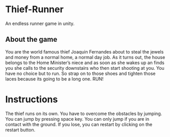 # Thief-Runner
An endless runner game in unity. 

## About the game
You are the world famous thief Joaquin Fernandes about to steal the jewels and money from a normal home, a normal day job.  As it turns out, the house belongs to the Home Minister’s niece and as soon as she wakes up an finds you she calls to the security downstairs who then start shooting at you. You have no choice but to run. So strap on to those shoes and tighten those laces because its going to be a long one. RUN!

# Instructions
The thief runs on its own.
You have to overcome the obstacles by jumping.
You can jump by pressing space key.
You can only jump if you are in contact with the ground.
If you lose, you can restart by clicking on the restart button.
